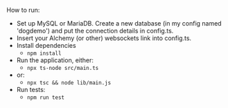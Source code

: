 How to run:

- Set up MySQL or MariaDB. Create a new database (in my config named 'dogdemo') and put the connection details in config.ts.
- Insert your Alchemy (or other) websockets link into config.ts.
- Install dependencies
  - `npm install`
- Run the application, either:
  - `npx ts-node src/main.ts`
- or:
  - `npx tsc && node lib/main.js`
- Run tests:
  - `npm run test`